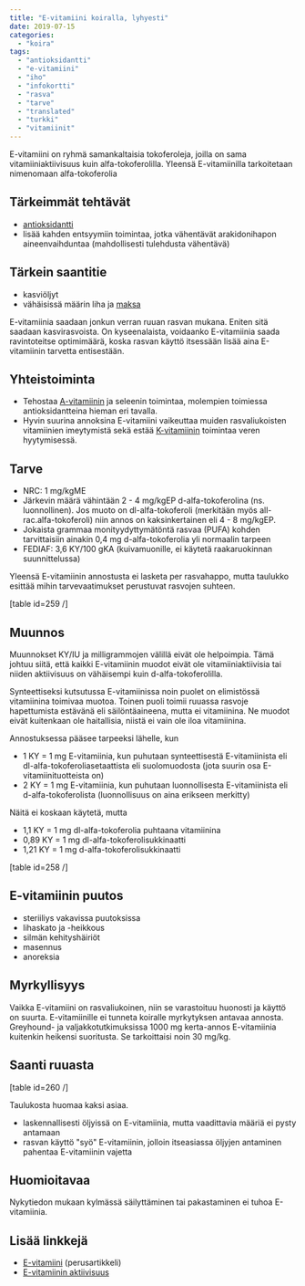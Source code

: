 ```yaml
---
title: "E-vitamiini koiralla, lyhyesti"
date: 2019-07-15
categories: 
  - "koira"
tags: 
  - "antioksidantti"
  - "e-vitamiini"
  - "iho"
  - "infokortti"
  - "rasva"
  - "tarve"
  - "translated"
  - "turkki"
  - "vitamiinit"
---
```


E-vitamiini on ryhmä samankaltaisia tokoferoleja, joilla on sama vitamiiniaktiivisuus kuin alfa-tokoferolilla. Yleensä E-vitamiinilla tarkoitetaan nimenomaan alfa-tokoferolia

<!--more-->

## Tärkeimmät tehtävät

- [antioksidantti](https://www.katiska.eu/tieto/koira-tieto-ravitsemus/koira-tarve-vitamiini/antioksidantit/)
- lisää kahden entsyymiin toimintaa, jotka vähentävät arakidonihapon aineenvaihduntaa (mahdollisesti tulehdusta vähentävä)

## Tärkein saantitie

- kasviöljyt
- vähäisissä määrin liha ja [maksa](https://www.katiska.eu/infokortit/info-raaka-aineet/maksa-koiran-ruokana/)

E-vitamiinia saadaan jonkun verran ruuan rasvan mukana. Eniten sitä saadaan kasvirasvoista. On kyseenalaista, voidaanko E-vitamiinia saada ravintoteitse optimimäärä, koska rasvan käyttö itsessään lisää aina E-vitamiinin tarvetta entisestään.

## Yhteistoiminta

- Tehostaa [A-vitamiinin](https://www.katiska.eu/infokortit/info-vitamiinit/a-vitamiini-retinoli/) ja seleenin toimintaa, molempien toimiessa antioksidantteina hieman eri tavalla.
- Hyvin suurina annoksina E-vitamiini vaikeuttaa muiden rasvaliukoisten vitamiinien imeytymistä sekä estää [K-vitamiinin](https://www.katiska.eu/tieto/koira-tieto-ravitsemus/koira-tarve-vitamiini/k-vitamiini/) toimintaa veren hyytymisessä.

## Tarve

- NRC: 1 mg/kgME
- Järkevin määrä vähintään 2 - 4 mg/kgEP d-alfa-tokoferolina (ns. luonnollinen). Jos muoto on dl-alfa-tokoferoli (merkitään myös all-rac.alfa-tokoferoli) niin annos on kaksinkertainen eli 4 - 8 mg/kgEP.
- Jokaista grammaa monityydyttymätöntä rasvaa (PUFA) kohden tarvittaisiin ainakin 0,4 mg d-alfa-tokoferolia yli normaalin tarpeen
- FEDIAF: 3,6 KY/100 gKA (kuivamuonille, ei käytetä raakaruokinnan suunnittelussa)

Yleensä E-vitamiinin annostusta ei lasketa per rasvahappo, mutta taulukko esittää mihin tarvevaatimukset perustuvat rasvojen suhteen.

\[table id=259 /\]

## Muunnos

Muunnokset KY/IU ja milligrammojen välillä eivät ole helpoimpia. Tämä johtuu siitä, että kaikki E-vitamiinin muodot eivät ole vitamiiniaktiivisia tai niiden aktiivisuus on vähäisempi kuin d-alfa-tokoferolilla.

Synteettiseksi kutsutussa E-vitamiinissa noin puolet on elimistössä vitamiinina toimivaa muotoa. Toinen puoli toimii ruuassa rasvoje hapettumista estävänä eli säilöntäaineena, mutta ei vitamiinina. Ne muodot eivät kuitenkaan ole haitallisia, niistä ei vain ole iloa vitamiinina.

Annostuksessa pääsee tarpeeksi lähelle, kun

- 1 KY = 1 mg E-vitamiinia, kun puhutaan synteettisestä E-vitamiinista eli dl-alfa-tokoferoliasetaattista eli suolomuodosta (jota suurin osa E-vitamiinituotteista on)
- 2 KY = 1 mg E-vitamiinia, kun puhutaan luonnollisesta E-vitamiinista eli d-alfa-tokoferolista (luonnollisuus on aina erikseen merkitty)

Näitä ei koskaan käytetä, mutta

- 1,1 KY = 1 mg dl-alfa-tokoferolia puhtaana vitamiinina
- 0,89 KY = 1 mg dl-alfa-tokoferolisukkinaatti
- 1,21 KY = 1 mg d-alfa-tokoferolisukkinaatti

\[table id=258 /\]

## E-vitamiinin puutos

- steriiliys vakavissa puutoksissa
- lihaskato ja -heikkous
- silmän kehityshäiriöt
- masennus
- anoreksia

## Myrkyllisyys

Vaikka E-vitamiini on rasvaliukoinen, niin se varastoituu huonosti ja käyttö on suurta. E-vitamiinille ei tunneta koiralle myrkytyksen antavaa annosta. Greyhound- ja valjakkotutkimuksissa 1000 mg kerta-annos E-vitamiinia kuitenkin heikensi suoritusta. Se tarkoittaisi noin 30 mg/kg.

## Saanti ruuasta

\[table id=260 /\]

Taulukosta huomaa kaksi asiaa.

- laskennallisesti öljyissä on E-vitamiinia, mutta vaadittavia määriä ei pysty antamaan
- rasvan käyttö "syö" E-vitamiinin, jolloin itseasiassa öljyjen antaminen pahentaa E-vitamiinin vajetta

## Huomioitavaa

Nykytiedon mukaan kylmässä säilyttäminen tai pakastaminen ei tuhoa E-vitamiinia.

## Lisää linkkejä

- [E-vitamiini](https://www.katiska.eu/tieto/e-vitamiini/koira-e-vitamiini/) (perusartikkeli)
- [E-vitamiinin aktiivisuus](https://www.katiska.eu/tieto/e-vitamiini/e-vitamiinin-aktiivisuus/)
